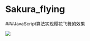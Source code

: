 # Sakura_flying
###JavaScript算法实现樱花飞舞的效果

![](http://wx3.sinaimg.cn/large/801b5cdcgy1fivz8w2vp5g20qn0d6x6p.gif)
